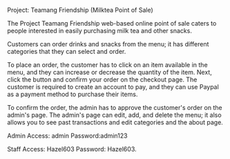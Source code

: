 
Project: Teamang Friendship (Milktea Point of Sale)

The Project Teamang Friendship web-based online point of sale caters to people interested in easily purchasing milk tea and other snacks.

Customers can order drinks and snacks from the menu; it has different categories that they can select and order.

To place an order, the customer has to click on an item available in the menu, and they can increase or decrease the quantity of the item. Next, click the button and confirm your order on the checkout page. The customer is required to create an account to pay, and they can use Paypal as a payment method to purchase their items.

To confirm the order, the admin has to approve the customer's order on the admin's page. The admin's page can edit, add, and delete the menu; it also allows you to see past transactions and edit categories and the about page.

Admin Access: admin         Password:admin123

Staff Access: Hazel603      Password: Hazel603.
